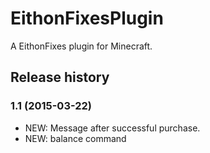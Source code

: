 # EithonFixesPlugin

A EithonFixes plugin for Minecraft.

## Release history

### 1.1 (2015-03-22)

* NEW: Message after successful purchase.
* NEW: balance command
